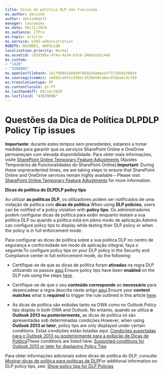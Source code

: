 ```yaml
---
title: Dicas de política DLP não funcionam
ms.author: deniseb
author: denisebmsft
manager: laurawims
ms.date: 04/21/2020
ms.audience: ITPro
ms.topic: article
ms.service: o365-administration
ROBOTS: NOINDEX, NOFOLLOW
localization_priority: Normal
ms.assetid: c03d30be-474a-4a34-b3c0-240eb2a2c466
ms.custom:
- "1428"
- "3200001"
ms.openlocfilehash: 1e1f9b84cb8bd07468d3da0eeaff3716b9a309a4
ms.sourcegitcommit: c6692ce0fa1358ec3529e59ca0ecdfdea4cdc759
ms.translationtype: MT
ms.contentlocale: pt-PT
ms.lasthandoff: 09/14/2020
ms.locfileid: "47679596"
---
```

# <a name="dlp-policy-tip-issues"></a><span data-ttu-id="cf3a9-102">Questões da Dica de Política DLP</span><span class="sxs-lookup"><span data-stu-id="cf3a9-102">DLP Policy Tip issues</span></span>

<span data-ttu-id="cf3a9-103">**Importante**: durante estes tempos sem precedentes, estamos a tomar medidas para garantir que os serviços SharePoint Online e OneDrive permaneçam com elevada disponibilidade. Para obter mais informações, visite [SharePoint Online Temporary Feature Adjustments](https://aka.ms/ODSPAdjustments) (Ajustes Temporários de Funcionalidades do SharePoint Online).</span><span class="sxs-lookup"><span data-stu-id="cf3a9-103">**Important**: During these unprecedented times, we are taking steps to ensure that SharePoint Online and OneDrive services remain highly available – Please visit [SharePoint Online Temporary Feature Adjustments](https://aka.ms/ODSPAdjustments) for more information.</span></span>

<span data-ttu-id="cf3a9-104">**Dicas de política do DLP**</span><span class="sxs-lookup"><span data-stu-id="cf3a9-104">**DLP policy tips**</span></span>

<span data-ttu-id="cf3a9-105">Ao utilizar **as políticas DLP,** os utilizadores podem ser notificados de uma violação de política com **dicas de política**.</span><span class="sxs-lookup"><span data-stu-id="cf3a9-105">When using **DLP policies**, users can be notified of a policy violation with **policy tips**.</span></span> <span data-ttu-id="cf3a9-106">Os administradores podem configurar dicas de política para exibir enquanto testam a sua política DLP ou quando a política está em pleno modo de aplicação.</span><span class="sxs-lookup"><span data-stu-id="cf3a9-106">Admins can configure policy tips to display while testing their DLP policy or when the policy is in full enforcement mode.</span></span>
  
<span data-ttu-id="cf3a9-107">Para configurar as dicas de política sobre a sua política DLP no centro de segurança e conformidade em modo de aplicação integral, faça o seguinte:</span><span class="sxs-lookup"><span data-stu-id="cf3a9-107">To configure policy tips on your DLP policy in the Security and Compliance center in full enforcement mode, do the following:</span></span>
  
- <span data-ttu-id="cf3a9-108">Certifique-se de que as dicas de política foram **ativadas** na regra DLP utilizando os passos [aqui](https://docs.microsoft.com/microsoft-365/compliance/use-notifications-and-policy-tips).</span><span class="sxs-lookup"><span data-stu-id="cf3a9-108">Ensure policy tips have been **enabled** on the DLP rule using the steps [here](https://docs.microsoft.com/microsoft-365/compliance/use-notifications-and-policy-tips).</span></span>

- <span data-ttu-id="cf3a9-109">Certifique-se de que o seu **conteúdo corresponde** ao **necessário** para desencadear a regra descrita neste artigo [aqui](https://docs.microsoft.com/microsoft-365/compliance/sensitive-information-type-entity-definitions).</span><span class="sxs-lookup"><span data-stu-id="cf3a9-109">Ensure your **content matches** what is **required** to trigger the rule outlined in this article [here](https://docs.microsoft.com/microsoft-365/compliance/sensitive-information-type-entity-definitions).</span></span>

- <span data-ttu-id="cf3a9-110">As dicas de política são exibidas tanto na OWA como no Outlook.</span><span class="sxs-lookup"><span data-stu-id="cf3a9-110">Policy tips display in both OWA and Outlook.</span></span> <span data-ttu-id="cf3a9-111">No entanto, quando se utiliza **o Outlook 2013 ou posteriormente,** as dicas de política só são apresentadas sob determinadas condições.</span><span class="sxs-lookup"><span data-stu-id="cf3a9-111">However, when using **Outlook 2013 or later**, policy tips are only displayed under certain conditions.</span></span> <span data-ttu-id="cf3a9-112">Estas condições estão listadas aqui: [Condições suportadas para o Outlook 2013 ou posteriormente para a exibição de Dicas de Política](https://docs.microsoft.com/microsoft-365/compliance/use-notifications-and-policy-tips)</span><span class="sxs-lookup"><span data-stu-id="cf3a9-112">These conditions are listed here: [Supported conditions for Outlook 2013 or later for displaying Policy Tips](https://docs.microsoft.com/microsoft-365/compliance/use-notifications-and-policy-tips)</span></span>

<span data-ttu-id="cf3a9-113">Para obter informações adicionais sobre dicas de política do DLP, consulte: [Mostrar dicas de política para políticas de DLP](https://docs.microsoft.com/microsoft-365/compliance/use-notifications-and-policy-tips)</span><span class="sxs-lookup"><span data-stu-id="cf3a9-113">For additional information on DLP policy tips, see: [Show policy tips for DLP Policies](https://docs.microsoft.com/microsoft-365/compliance/use-notifications-and-policy-tips)</span></span>
  